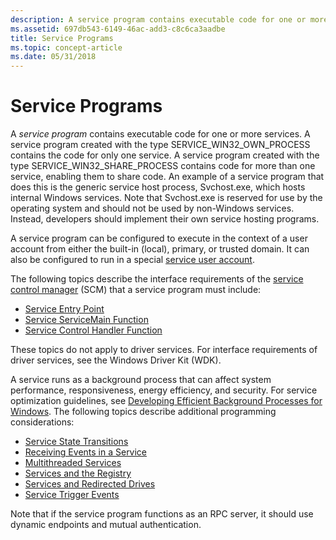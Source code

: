```yaml
---
description: A service program contains executable code for one or more services.
ms.assetid: 697db543-6149-46ac-add3-c8c6ca3aadbe
title: Service Programs
ms.topic: concept-article
ms.date: 05/31/2018
---
```


# Service Programs

A *service program* contains executable code for one or more services. A service program created with the type SERVICE\_WIN32\_OWN\_PROCESS contains the code for only one service. A service program created with the type SERVICE\_WIN32\_SHARE\_PROCESS contains code for more than one service, enabling them to share code. An example of a service program that does this is the generic service host process, Svchost.exe, which hosts internal Windows services. Note that Svchost.exe is reserved for use by the operating system and should not be used by non-Windows services. Instead, developers should implement their own service hosting programs.

A service program can be configured to execute in the context of a user account from either the built-in (local), primary, or trusted domain. It can also be configured to run in a special [service user account](service-user-accounts.md).

The following topics describe the interface requirements of the [service control manager](service-control-manager.md) (SCM) that a service program must include:

-   [Service Entry Point](service-entry-point.md)
-   [Service ServiceMain Function](service-servicemain-function.md)
-   [Service Control Handler Function](service-control-handler-function.md)

These topics do not apply to driver services. For interface requirements of driver services, see the Windows Driver Kit (WDK).

A service runs as a background process that can affect system performance, responsiveness, energy efficiency, and security. For service optimization guidelines, see [Developing Efficient Background Processes for Windows](/windows-hardware/drivers/kernel/implementing-power-management). The following topics describe additional programming considerations:

-   [Service State Transitions](service-status-transitions.md)
-   [Receiving Events in a Service](receiving-events-in-a-service.md)
-   [Multithreaded Services](multithreaded-services.md)
-   [Services and the Registry](services-and-the-registry.md)
-   [Services and Redirected Drives](services-and-redirected-drives.md)
-   [Service Trigger Events](service-trigger-events.md)

Note that if the service program functions as an RPC server, it should use dynamic endpoints and mutual authentication.

 

 
